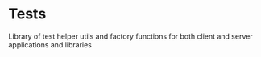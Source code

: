 # Tests

Library of test helper utils and factory functions for both client and server applications and libraries

